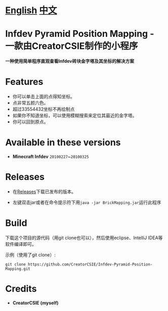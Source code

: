 # [English](README.md) [中文](README-ZH.md)

# Infdev Pyramid Position Mapping - 一款由CreatorCSIE制作的小程序

**一种使用简单程序直观查看Infdev砖块金字塔及其坐标的解决方案**

# Features
* 你可以单击上面的点得知坐标。
* 点非常五颜六色。
* 超过33554432坐标不再绘制点
* 如果你不知道坐标，可以使用模糊搜索来定位其最近的金字塔。
* 你可以回到原点。

# Available in these versions
* **Minecraft Infdev** `20100227`~`20100325`

# Releases
* 在[Releases](https://github.com/CreatorCSIE/Infdev-Pyramid-Position-Mapping/releases)下载已发布的版本。

* 左键双击jar或者在命令提示符下用`java -jar BrickMapping.jar`运行此程序

# Build
下载这个项目的源代码（用git clone也可以），然后使用eclipse、IntelliJ IDEA等软件编译即可。

示例（使用了git clone）:

`git clone https://github.com/CreatorCSIE/Infdev-Pyramid-Position-Mapping.git`

# Credits
* **CreatorCSIE (myself)**
